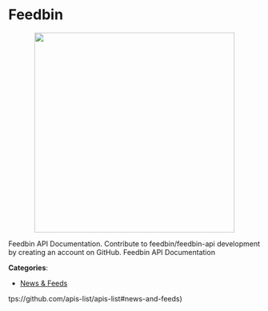 # Feedbin
<p align="center">
    <img width="400" src="https://raw.githubusercontent.com/apis-list/apis-list/apis/feedbin/logo_256x256.png" />
</p>

Feedbin API Documentation. Contribute to feedbin/feedbin-api development by creating an account on GitHub. Feedbin API Documentation



**Categories**:
- [News & Feeds](https://github.com/apis-list/apis-list#news-and-feeds)



tps://github.com/apis-list/apis-list#news-and-feeds)





